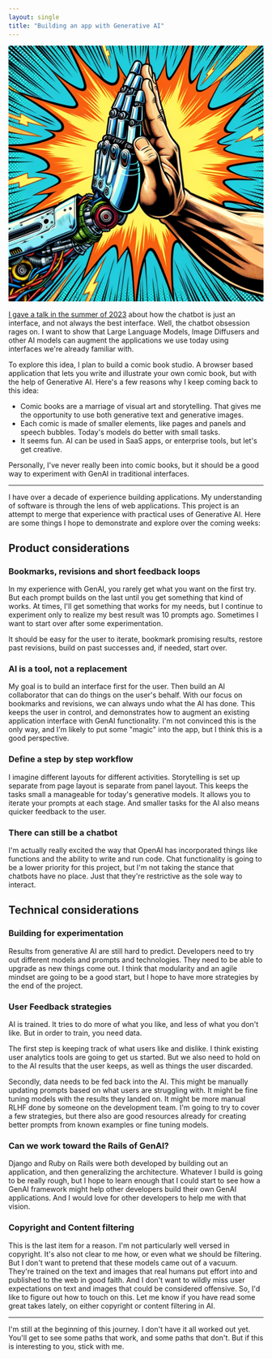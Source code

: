 ```yaml
---
layout: single
title: "Building an app with Generative AI"
---
```


![A vibrant celebration between a human and a robot](/assets/images/robots-and-humans-working-together.png)

[I gave a talk in the summer of 2023](https://www.youtube.com/watch?v=kNiY-HYaqUc) about how the chatbot is just an interface, and not always the best interface. Well, the chatbot obsession rages on. I want to show that Large Language Models, Image Diffusers and other AI models can augment the applications we use today using interfaces we're already familiar with.

To explore this idea, I plan to build a comic book studio. A browser based application that lets you write and illustrate your own comic book, but with the help of Generative AI. Here's a few reasons why I keep coming back to this idea:

- Comic books are a marriage of visual art and storytelling. That gives me the opportunity to use both generative text and generative images.
- Each comic is made of smaller elements, like pages and panels and speech bubbles. Today's models do better with small tasks.
- It seems fun. AI can be used in SaaS apps, or enterprise tools, but let's get creative.

Personally, I've never really been into comic books, but it should be a good way to experiment with GenAI in traditional interfaces.

--------------------

I have over a decade of experience building applications. My understanding of software is through the lens of web applications. This project is an attempt to merge that experience with practical uses of Generative AI. Here are some things I hope to demonstrate and explore over the coming weeks:

## Product considerations

### Bookmarks, revisions and short feedback loops
In my experience with GenAI, you rarely get what you want on the first try. But each prompt builds on the last until you get something that kind of works. At times, I'll get something that works for my needs, but I continue to experiment only to realize my best result was 10 prompts ago. Sometimes I want to start over after some experimentation.

It should be easy for the user to iterate, bookmark promising results, restore past revisions, build on past successes and, if needed, start over.

### AI is a tool, not a replacement
My goal is to build an interface first for the user. Then build an AI collaborator that can do things on the user's behalf. With our focus on bookmarks and revisions, we can always undo what the AI has done. This keeps the user in control, and demonstrates how to augment an existing application interface with GenAI functionality. I'm not convinced this is the only way, and I'm likely to put some "magic" into the app, but I think this is a good perspective.

### Define a step by step workflow
I imagine different layouts for different activities. Storytelling is set up separate from page layout is separate from panel layout. This keeps the tasks small a manageable for today's generative models. It allows you to iterate your prompts at each stage. And smaller tasks for the AI also means quicker feedback to the user.

### There can still be a chatbot
I'm actually really excited the way that OpenAI has incorporated things like functions and the ability to write and run code. Chat functionality is going to be a lower priority for this project, but I'm not taking the stance that chatbots have no place. Just that they're restrictive as the sole way to interact.

## Technical considerations

### Building for experimentation
Results from generative AI are still hard to predict. Developers need to try out different models and prompts and technologies. They need to be able to upgrade as new things come out. I think that modularity and an agile mindset are going to be a good start, but I hope to have more strategies by the end of the project.

### User Feedback strategies
AI is trained. It tries to do more of what you like, and less of what you don't like. But in order to train, you need data.

The first step is keeping track of what users like and dislike. I think existing user analytics tools are going to get us started. But we also need to hold on to the AI results that the user keeps, as well as things the user discarded.

Secondly, data needs to be fed back into the AI. This might be manually updating prompts based on what users are struggling with. It might be fine tuning models with the results they landed on. It might be more manual RLHF done by someone on the development team. I'm going to try to cover a few strategies, but there also are good resources already for creating better prompts from known examples or fine tuning models.

### Can we work toward the Rails of GenAI?

Django and Ruby on Rails were both developed by building out an application, and then generalizing the architecture. Whatever I build is going to be really rough, but I hope to learn enough that I could start to see how a GenAI framework might help other developers build their own GenAI applications. And I would love for other developers to help me with that vision.

### Copyright and Content filtering
This is the last item for a reason. I'm not particularly well versed in copyright. It's also not clear to me how, or even what we should be filtering. But I don't want to pretend that these models came out of a vacuum. They're trained on the text and images that real humans put effort into and published to the web in good faith. And I don't want to wildly miss user expectations on text and images that could be considered offensive. So, I'd like to figure out how to touch on this. Let me know if you have read some great takes lately, on either copyright or content filtering in AI.

---------------------

I'm still at the beginning of this journey. I don't have it all worked out yet. You'll get to see some paths that work, and some paths that don't. But if this is interesting to you, stick with me.